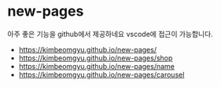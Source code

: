 # new-pages

아주 좋은 기능을 github에서 제공하네요 vscode에 접근이 가능합니다.

- https://kimbeomgyu.github.io/new-pages/
- https://kimbeomgyu.github.io/new-pages/shop
- https://kimbeomgyu.github.io/new-pages/name
- https://kimbeomgyu.github.io/new-pages/carousel
